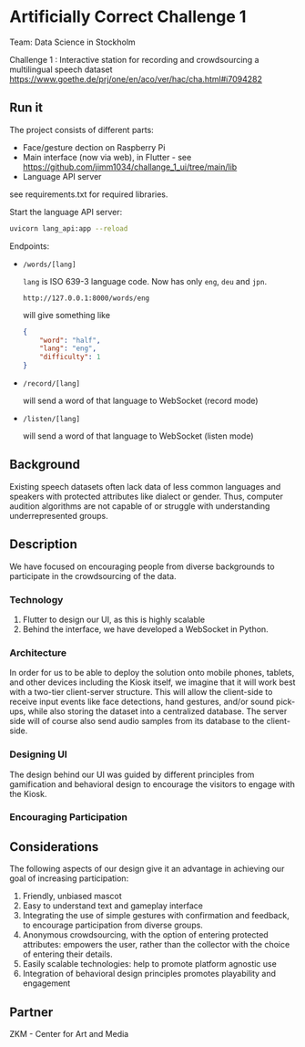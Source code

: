 # Artificially Correct Challenge 1

Team: Data Science in Stockholm

Challenge 1 : Interactive station for recording and crowdsourcing a multilingual speech dataset https://www.goethe.de/prj/one/en/aco/ver/hac/cha.html#i7094282

## Run it

The project consists of different parts:
- Face/gesture dection on Raspberry Pi
- Main interface (now via web), in Flutter - see https://github.com/jimm1034/challange_1_ui/tree/main/lib 
- Language API server

see requirements.txt for required libraries.

Start the language API server:
```sh
uvicorn lang_api:app --reload
```

Endpoints:

- `/words/[lang]`
    
    `lang` is ISO 639-3 language code. Now has only `eng`, `deu` and `jpn`.

    ```
    http://127.0.0.1:8000/words/eng
    ```
    will give something like
    ```json
    {
        "word": "half",
        "lang": "eng",
        "difficulty": 1
    }
    ```

- `/record/[lang]`

  will send a word of that language to WebSocket (record mode)

- `/listen/[lang]`

  will send a word of that language to WebSocket (listen mode)


## Background

Existing speech datasets often lack data of less common languages and speakers with protected attributes like dialect or gender. Thus, computer audition algorithms are not capable of or struggle with understanding underrepresented groups.    

## Description

We have focused on encouraging people from diverse backgrounds to participate in the crowdsourcing of the data.

### Technology

1. Flutter to design our UI, as this is highly scalable 
2. Behind the interface, we have developed a WebSocket in Python.

### Architecture

In order for us to be able to deploy the solution onto mobile phones, tablets, and other devices including the Kiosk itself, we imagine that it will work best with a two-tier client-server structure. 
This will allow the client-side to receive input events like face detections, hand gestures, and/or sound pick-ups, while also storing the dataset into a centralized database. The server side will of course also send audio samples from its database to the client-side. 

### Designing UI

The design behind our UI was guided by different principles from gamification and behavioral design to encourage the visitors to engage with the Kiosk. 

### Encouraging Participation


## Considerations

The following aspects of our design give it an advantage in achieving our goal of increasing participation:

1. Friendly, unbiased mascot
2. Easy to understand text and gameplay interface
3. Integrating the use of simple gestures with confirmation and feedback, to encourage participation from diverse groups.
4. Anonymous crowdsourcing, with the option of entering protected attributes: empowers the user, rather than the collector with the choice of entering their details.
5. Easily scalable technologies: help to promote platform agnostic use
6. Integration of behavioral design principles promotes playability and engagement

## Partner

ZKM - Center for Art and Media
